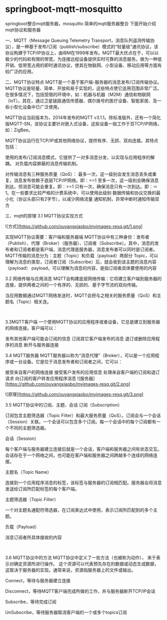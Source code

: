 # springboot-mqtt-mosquitto
springboot整合mqtt服务器，mosquitto
简单的mqtt服务器整合
下面开始介绍mqtt协议和服务器

一、MQTT（Message Queuing Telemetry Transport，消息队列遥测传输协议），是一种基于发布/订阅（publish/subscribe）模式的“轻量级”通讯协议，该协议构建于TCP/IP协议上，由IBM在1999年发布。MQTT最大优点在于，可以以极少的代码和有限的带宽，为连接远程设备提供实时可靠的消息服务。做为一种低开销、低带宽占用的即时通讯协议，使其在物联网、小型设备、移动应用等方面有较广泛的应用。


二、MQTT协议特点
MQTT是一个基于客户端-服务器的消息发布/订阅传输协议。MQTT协议是轻量、简单、开放和易于实现的，这些特点使它适用范围非常广泛。在很多情况下，包括受限的环境中，如：机器与机器（M2M）通信和物联网（IoT）。其在，通过卫星链路通信传感器、偶尔拨号的医疗设备、智能家居、及一些小型化设备中已广泛使用。

MQTT协议当前版本为，2014年发布的MQTT v3.1.1。除标准版外，还有一个简化版MQTT-SN，该协议主要针对嵌入式设备，这些设备一般工作于百TCP/IP网络，如：ZigBee。

MQTT协议运行在TCP/IP或其他网络协议，提供有序、无损、双向连接。其特点包括：

使用的发布/订阅消息模式，它提供了一对多消息分发，以实现与应用程序的解耦。
对负载内容屏蔽的消息传输机制。

对传输消息有三种服务质量（QoS）：
最多一次，这一级别会发生消息丢失或重复，消息发布依赖于底层TCP/IP网络。即：<=1
至多一次，这一级别会确保消息到达，但消息可能会重复。即：>=1
只有一次，确保消息只有一次到达。即：＝1。在一些要求比较严格的计费系统中，可以使用此级别
数据传输和协议交换的最小化（协议头部只有2字节），以减少网络流量
通知机制，异常中断时通知传输双方

三、mqtt的原理
3.1 MQTT协议实现方式

![方式][https://github.com/ouyangxiaobo/myimages-resq.git/1.png]

实现MQTT协议需要：客户端和服务器端
MQTT协议中有三种身份：发布者（Publish）、代理（Broker）（服务器）、订阅者（Subscribe）。其中，消息的发布者和订阅者都是客户端，消息代理是服务器，消息发布者可以同时是订阅者。
MQTT传输的消息分为：主题（Topic）和负载（payload）两部分
Topic，可以理解为消息的类型，订阅者订阅（Subscribe）后，就会收到该主题的消息内容（payload）
payload，可以理解为消息的内容，是指订阅者具体要使用的内容
 

3.2 网络传输与应用消息
MQTT会构建底层网络传输：它将建立客户端到服务器的连接，提供两者之间的一个有序的、无损的、基于字节流的双向传输。

当应用数据通过MQTT网络发送时，MQTT会把与之相关的服务质量（QoS）和主题名（Topic）相关连。

 

3.3MQTT客户端
一个使用MQTT协议的应用程序或者设备，它总是建立到服务器的网络连接。客户端可以：

发布其他客户端可能会订阅的信息
订阅其它客户端发布的消息
退订或删除应用程序的消息
断开与服务器连接
 

3.4 MQTT服务器
MQTT服务器以称为“消息代理”（Broker），可以是一个应用程序或一台设备。它是位于消息发布者和订阅者之间，它可以：

接受来自客户的网络连接
接受客户发布的应用信息
处理来自客户端的订阅和退订请求
向订阅的客户转发应用程序消息
![服务器][https://github.com/ouyangxiaobo/myimages-resq.git/2.png]
 
![原理][https://github.com/ouyangxiaobo/myimages-resq.git/3.png]


3.5 MQTT协议中的订阅、主题、会话
订阅（Subscription）

订阅包含主题筛选器（Topic Filter）和最大服务质量（QoS）。订阅会与一个会话（Session）关联。一个会话可以包含多个订阅。每一个会话中的每个订阅都有一个不同的主题筛选器。

会话（Session）

每个客户端与服务器建立连接后就是一个会话，客户端和服务器之间有状态交互。会话存在于一个网络之间，也可能在客户端和服务器之间跨越多个连续的网络连接。

主题名（Topic Name）

连接到一个应用程序消息的标签，该标签与服务器的订阅相匹配。服务器会将消息发送给订阅所匹配标签的每个客户端。

主题筛选器（Topic Filter）

一个对主题名通配符筛选器，在订阅表达式中使用，表示订阅所匹配到的多个主题。

负载（Payload）

消息订阅者所具体接收的内容

 

3.6 MQTT协议中的方法
MQTT协议中定义了一些方法（也被称为动作）， 来于表示对确定资源所进行操作。 这个资源可以代表预先存在的数据或动态生成数据，这取决于服务器的实现。通常来说，资源指服务器上的文件或输出。

Connect，等待与服务器建立连接

Disconnect，等待MQTT客户端完成所做的工作，并与服务器断开TCP/IP会话

Subscribe，等待完成订阅

UnSubscribe，等待服务器取消客户端的一个或多个topics订阅


